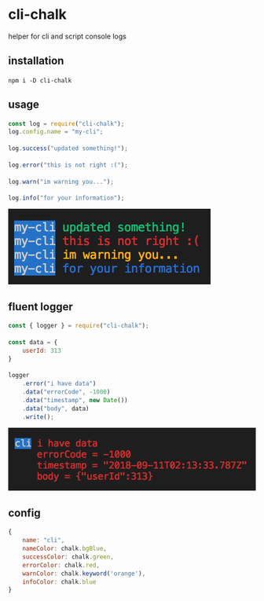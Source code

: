 # cli-chalk
helper for cli and script console logs

## installation
`npm i -D cli-chalk`

## usage
```js
const log = require("cli-chalk");
log.config.name = "my-cli";

log.success("updated something!");

log.error("this is not right :(");

log.warn("im warning you...");

log.info("for your information");
```

![example-image](./examples/example.png)

## fluent logger
```js
const { logger } = require("cli-chalk");

const data = {
    userId: 313
}

logger
    .error("i have data")
    .data("errorCode", -1000)
    .data("timestamp", new Date())
    .data("body", data)
    .write();
```

![fluent-image](./examples/fluent.png)


## config
```js
{
    name: "cli",
    nameColor: chalk.bgBlue,
    successColor: chalk.green,
    errorColor: chalk.red,
    warnColor: chalk.keyword('orange'),
    infoColor: chalk.blue
}
```